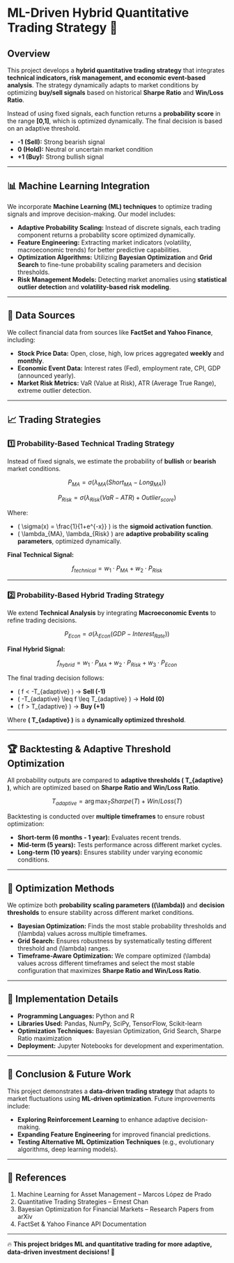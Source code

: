 # ML-Driven Hybrid Quantitative Trading Strategy 🚀

## Overview
This project develops a **hybrid quantitative trading strategy** that integrates **technical indicators, risk management, and economic event-based analysis**. The strategy dynamically adapts to market conditions by optimizing **buy/sell signals** based on historical **Sharpe Ratio** and **Win/Loss Ratio**. 

Instead of using fixed signals, each function returns a **probability score** in the range **[0,1]**, which is optimized dynamically. The final decision is based on an adaptive threshold.

- **-1 (Sell):** Strong bearish signal  
- **0 (Hold):** Neutral or uncertain market condition  
- **+1 (Buy):** Strong bullish signal  

---

## 📊 Machine Learning Integration
We incorporate **Machine Learning (ML) techniques** to optimize trading signals and improve decision-making. Our model includes:

- **Adaptive Probability Scaling:** Instead of discrete signals, each trading component returns a probability score optimized dynamically.
- **Feature Engineering:** Extracting market indicators (volatility, macroeconomic trends) for better predictive capabilities.
- **Optimization Algorithms:** Utilizing **Bayesian Optimization** and **Grid Search** to fine-tune probability scaling parameters and decision thresholds.
- **Risk Management Models:** Detecting market anomalies using **statistical outlier detection** and **volatility-based risk modeling**.

---

## 📌 Data Sources
We collect financial data from sources like **FactSet and Yahoo Finance**, including:

- **Stock Price Data:** Open, close, high, low prices aggregated **weekly** and **monthly**.
- **Economic Event Data:** Interest rates (Fed), employment rate, CPI, GDP (announced yearly).
- **Market Risk Metrics:** VaR (Value at Risk), ATR (Average True Range), extreme outlier detection.

---

## 📈 Trading Strategies
### **1️⃣ Probability-Based Technical Trading Strategy**
Instead of fixed signals, we estimate the probability of **bullish** or **bearish** market conditions.

$$ P_{MA} = \sigma(\lambda_{MA} (Short_{MA} - Long_{MA})) $$

$$ P_{Risk} = \sigma(\lambda_{Risk} (VaR - ATR) + Outlier_{score}) $$

Where:
- \( \sigma(x) = \frac{1}{1+e^{-x}} \) is the **sigmoid activation function**.
- \( \lambda_{MA}, \lambda_{Risk} \) are **adaptive probability scaling parameters**, optimized dynamically.

**Final Technical Signal:**

$$ f_{technical} = w_1 \cdot P_{MA} + w_2 \cdot P_{Risk} $$

---

### **2️⃣ Probability-Based Hybrid Trading Strategy**
We extend **Technical Analysis** by integrating **Macroeconomic Events** to refine trading decisions.

$$ P_{Econ} = \sigma(\lambda_{Econ} (GDP - Interest_{Rate})) $$

**Final Hybrid Signal:**

$$ f_{hybrid} = w_1 \cdot P_{MA} + w_2 \cdot P_{Risk} + w_3 \cdot P_{Econ} $$

The final trading decision follows:

- \( f < -T_{adaptive} \) → **Sell (-1)**
- \( -T_{adaptive} \leq f \leq T_{adaptive} \) → **Hold (0)**
- \( f > T_{adaptive} \) → **Buy (+1)**

Where **\( T_{adaptive} \)** is a **dynamically optimized threshold**.

---

## 🏆 Backtesting & Adaptive Threshold Optimization
All probability outputs are compared to **adaptive thresholds \( T_{adaptive} \)**, which are optimized based on **Sharpe Ratio and Win/Loss Ratio**.

$$ T_{adaptive} = \arg\max_T Sharpe(T) + Win/Loss(T) $$

Backtesting is conducted over **multiple timeframes** to ensure robust optimization:

- **Short-term (6 months - 1 year):** Evaluates recent trends.
- **Mid-term (5 years):** Tests performance across different market cycles.
- **Long-term (10 years):** Ensures stability under varying economic conditions.

---

## 🔧 Optimization Methods
We optimize both **probability scaling parameters (\(\lambda\))** and **decision thresholds** to ensure stability across different market conditions.

- **Bayesian Optimization:** Finds the most stable probability thresholds and \(\lambda\) values across multiple timeframes.
- **Grid Search:** Ensures robustness by systematically testing different threshold and \(\lambda\) ranges.
- **Timeframe-Aware Optimization:** We compare optimized \(\lambda\) values across different timeframes and select the most stable configuration that maximizes **Sharpe Ratio and Win/Loss Ratio**.

---

## 🚀 Implementation Details
- **Programming Languages:** Python and R
- **Libraries Used:** Pandas, NumPy, SciPy, TensorFlow, Scikit-learn
- **Optimization Techniques:** Bayesian Optimization, Grid Search, Sharpe Ratio maximization
- **Deployment:** Jupyter Notebooks for development and experimentation.

---

## 📌 Conclusion & Future Work
This project demonstrates a **data-driven trading strategy** that adapts to market fluctuations using **ML-driven optimization**. Future improvements include:

- **Exploring Reinforcement Learning** to enhance adaptive decision-making.
- **Expanding Feature Engineering** for improved financial predictions.
- **Testing Alternative ML Optimization Techniques** (e.g., evolutionary algorithms, deep learning models).

---

## 📌 References
1. Machine Learning for Asset Management – Marcos López de Prado
2. Quantitative Trading Strategies – Ernest Chan
3. Bayesian Optimization for Financial Markets – Research Papers from arXiv
4. FactSet & Yahoo Finance API Documentation

---

🔥 **This project bridges ML and quantitative trading for more adaptive, data-driven investment decisions! 🚀**  
